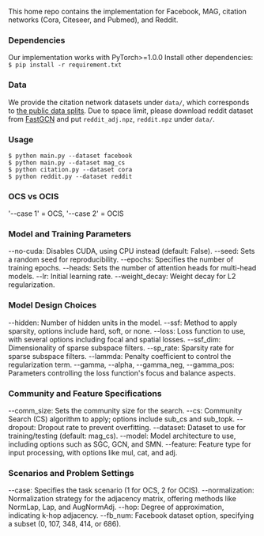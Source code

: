 
This home repo contains the implementation for Facebook, MAG, citation networks (Cora, Citeseer, and Pubmed), and Reddit.

### Dependencies
Our implementation works with PyTorch>=1.0.0 Install other dependencies: `$ pip install -r requirement.txt`

### Data
We provide the citation network datasets under `data/`, which corresponds to [the public data splits](https://github.com/tkipf/gcn/tree/master/gcn/data).
Due to space limit, please download reddit dataset from [FastGCN](https://github.com/matenure/FastGCN/issues/9) and put `reddit_adj.npz`, `reddit.npz` under `data/`.

### Usage
```
$ python main.py --dataset facebook
$ python main.py --dataset mag_cs
$ python citation.py --dataset cora
$ python reddit.py --dataset reddit
```

### OCS vs OCIS
'--case 1' = OCS, 
'--case 2' = OCIS

### Model and Training Parameters
--no-cuda: Disables CUDA, using CPU instead (default: False).
--seed: Sets a random seed for reproducibility.
--epochs: Specifies the number of training epochs.
--heads: Sets the number of attention heads for multi-head models.
--lr: Initial learning rate.
--weight_decay: Weight decay for L2 regularization.

### Model Design Choices
--hidden: Number of hidden units in the model.
--ssf: Method to apply sparsity, options include hard, soft, or none.
--loss: Loss function to use, with several options including focal and spatial losses.
--ssf_dim: Dimensionality of sparse subspace filters.
--sp_rate: Sparsity rate for sparse subspace filters.
--lammda: Penalty coefficient to control the regularization term.
--gamma, --alpha, --gamma_neg, --gamma_pos: Parameters controlling the loss function's focus and balance aspects.

### Community and Feature Specifications
--comm_size: Sets the community size for the search.
--cs: Community Search (CS) algorithm to apply; options include sub_cs and sub_topk.
--dropout: Dropout rate to prevent overfitting.
--dataset: Dataset to use for training/testing (default: mag_cs).
--model: Model architecture to use, including options such as SGC, GCN, and SMN.
--feature: Feature type for input processing, with options like mul, cat, and adj.

### Scenarios and Problem Settings
--case: Specifies the task scenario (1 for OCS, 2 for OCIS).
--normalization: Normalization strategy for the adjacency matrix, offering methods like NormLap, Lap, and AugNormAdj.
--hop: Degree of approximation, indicating k-hop adjacency.
--fb_num: Facebook dataset option, specifying a subset (0, 107, 348, 414, or 686).
